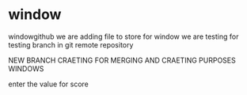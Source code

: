 # window
windowgithub
 we are adding file to store for window
   we are testing for testing branch in git remote repository 
   
   NEW BRANCH CRAETING FOR MERGING AND CRAETING PURPOSES WINDOWS
   
   enter the value for score
